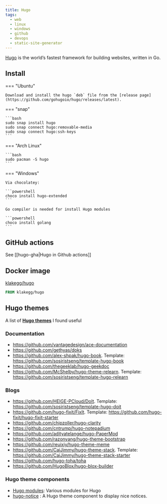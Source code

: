 ```yaml
---
title: Hugo
tags:
  - web
  - linux
  - windows
  - github
  - devops
  - static-site-generator
---
```


[Hugo](https://gohugo.io/) is the world’s fastest framework for building websites, written in Go.

## Install

=== "Ubuntu"

    Download and install the hugo `deb` file from the [release page](https://github.com/gohugoio/hugo/releases/latest).

=== "snap"

    ```bash
    sudo snap install hugo
    sudo snap connect hugo:removable-media
    sudo snap connect hugo:ssh-keys
    ```

=== "Arch Linux"

    ```bash
    sudo pacman -S hugo
    ```

=== "Windows"

    Via chocolatey:

    ```powershell
    choco install hugo-extended
    ```

    Go compiler is needed for install Hugo modules

    ```powershell
    choco install golang
    ```

## GitHub actions

See [[hugo-gha|Hugo in Github actions]]

## Docker image

[klakegg/hugo](https://hub.docker.com/r/klakegg/hugo/)

```dockerfile
FROM klakegg/hugo
```

## Hugo themes

A list of **[Hugo themes](https://themes.gohugo.io/)** I found useful

### Documentation

- https://github.com/vantagedesign/ace-documentation
- https://github.com/gethyas/doks
- https://github.com/alex-shpak/hugo-book. Template: https://github.com/sosiristseng/template-hugo-book
- https://github.com/thegeeklab/hugo-geekdoc
- https://github.com/McShelby/hugo-theme-relearn. Template: https://github.com/sosiristseng/template-hugo-relearn

### Blogs

- https://github.com/HEIGE-PCloud/DoIt. Template: https://github.com/sosiristseng/template-hugo-doit
- https://github.com/hugo-fixit/FixIt. Template: https://github.com/hugo-fixit/hugo-fixit-starter
- https://github.com/chipzoller/hugo-clarity
- https://github.com/cntrump/hugo-notepadium
- https://github.com/adityatelange/hugo-PaperMod
- https://github.com/razonyang/hugo-theme-bootstrap
- https://github.com/reuixiy/hugo-theme-meme
- https://github.com/CaiJimmy/hugo-theme-stack. Template: https://github.com/CaiJimmy/hugo-theme-stack-starter
- https://github.com/hugo-toha/toha
- https://github.com/HugoBlox/hugo-blox-builder

### Hugo theme components

- [Hugo modules](https://hugomods.com/): Various modules for Hugo
- [hugo-notice](https://github.com/martignoni/hugo-notice) : A Hugo theme component to display nice notices.
